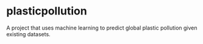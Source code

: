 # plasticpollution
A project that uses machine learning to predict global plastic pollution given existing datasets.
